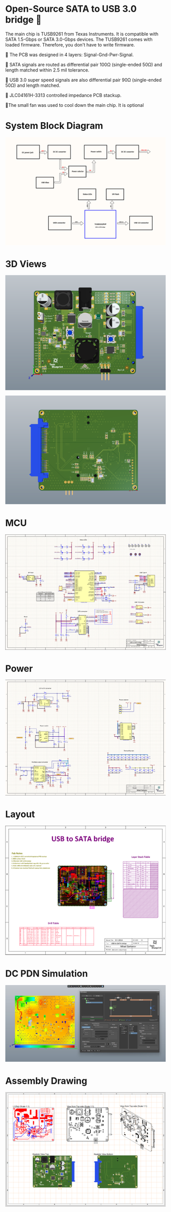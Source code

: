 # Open-Source SATA to USB 3.0 bridge 🔧

 The main chip is TUSB9261 from Texas Instruments. It is compatible with SATA 1.5-Gbps or SATA 3.0-Gbps devices. The TUSB9261 comes with loaded firmware. Therefore, you don't have to write firmware.
 
📍 The PCB was designed in 4 layers: Signal-Gnd-Pwr-Signal.

📍 SATA signals are routed as differential pair 100Ω (single-ended 50Ω) and length matched within 2.5 mil tolerance.

📍 USB 3.0 super speed signals are also differential pair 90Ω (single-ended 50Ω) and length matched.

 📍 JLC04161H-3313 controlled impedance PCB stackup.

📍The small fan was used to cool down the main chip. It is optional

# **System Block Diagram**

![Alt text](https://github.com/CircuitCraftsman/USB-to-SATA-bridge/blob/main/USB%20to%20SATA%20bridge/Project%20Outputs/Images/Block%20diagram.png?raw=true)

# **3D Views**

![Alt text](https://github.com/CircuitCraftsman/USB-to-SATA-bridge/blob/main/USB%20to%20SATA%20bridge/Project%20Outputs/Images/3D%20Front.png)


![Alt text](https://github.com/CircuitCraftsman/USB-to-SATA-bridge/blob/main/USB%20to%20SATA%20bridge/Project%20Outputs/Images/3D%20Back.png)

# **MCU**

![Alt text](https://github.com/CircuitCraftsman/USB-to-SATA-bridge/blob/main/USB%20to%20SATA%20bridge/Schematic/MCU.png)

# **Power**

![Alt text](https://github.com/CircuitCraftsman/USB-to-SATA-bridge/blob/main/USB%20to%20SATA%20bridge/Schematic/Power.png)

# **Layout**

![Alt text](https://github.com/CircuitCraftsman/USB-to-SATA-bridge/blob/main/USB%20to%20SATA%20bridge/Project%20Outputs/Images/PCB%20layout.png?raw=true)

# **DC PDN Simulation**

![Alt text](https://github.com/CircuitCraftsman/USB-to-SATA-bridge/blob/main/USB%20to%20SATA%20bridge/Simulation/Results/1726425965132.jpeg?raw=true)

# **Assembly Drawing**

![Alt text](https://github.com/CircuitCraftsman/USB-to-SATA-bridge/blob/main/USB%20to%20SATA%20bridge/Project%20Outputs/Images/Assembly.png?raw=true)
